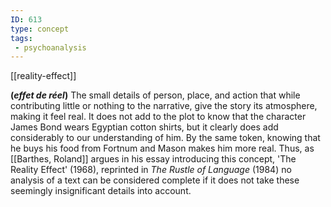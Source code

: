 ```yaml
---
ID: 613
type: concept
tags: 
 - psychoanalysis
---
```


[[reality-effect]]

 **(*effet de
réel*)** The small details of person, place, and action that while
contributing little or nothing to the narrative, give the story its
atmosphere, making it feel real. It does not add to the plot to know
that the character James Bond wears Egyptian cotton shirts, but it
clearly does add considerably to our understanding of him. By the same
token, knowing that he buys his food from Fortnum and Mason makes him
more real. Thus, as [[Barthes, Roland]] argues in his
essay introducing this concept, 'The Reality Effect' (1968), reprinted
in *The Rustle of Language* (1984) no analysis of a text can be
considered complete if it does not take these seemingly insignificant
details into account.
